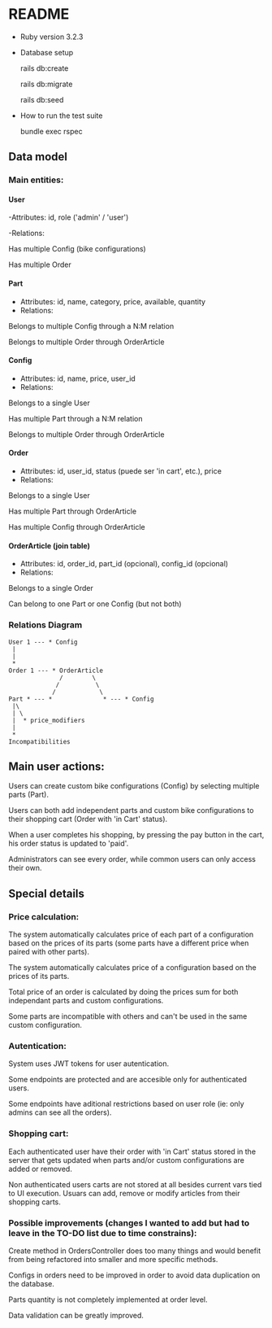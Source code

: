 # README

* Ruby version 3.2.3

* Database setup

  rails db:create
  
  rails db:migrate
  
  rails db:seed

* How to run the test suite

  bundle exec rspec

## Data model
### Main entities:
#### User

-Attributes: id, role ('admin' / 'user')

-Relations:

Has multiple Config (bike configurations)

Has multiple Order


#### Part

- Attributes: id, name, category, price, available, quantity
- Relations:

Belongs to multiple Config through a N:M relation

Belongs to multiple Order through OrderArticle


#### Config

- Attributes: id, name, price, user_id
- Relations:

Belongs to a single User

Has multiple Part through a N:M relation

Belongs to multiple Order through OrderArticle


#### Order

- Attributes: id, user_id, status (puede ser 'in cart', etc.), price
- Relations:

Belongs to a single User

Has multiple Part through OrderArticle

Has multiple Config through OrderArticle


#### OrderArticle (join table)

- Attributes: id, order_id, part_id (opcional), config_id (opcional)
- Relations:

Belongs to a single Order

Can belong to one Part or one Config (but not both)


### Relations Diagram 
```
User 1 --- * Config
 |
 |
 * 
Order 1 --- * OrderArticle
              /        \
             /          \
            /            \
Part * --- *              * --- * Config
 |\
 | \
 |  * price_modifiers
 | 
 *
Incompatibilities
```

## Main user actions: 
Users can create custom bike configurations (Config) by selecting multiple parts (Part).

Users can both add independent parts and custom bike configurations to their shopping cart (Order with 'in Cart' status).

When a user completes his shopping, by pressing the pay button in the cart, his order status is updated to 'paid'.

Administrators can see every order, while common users can only access their own.

## Special details
### Price calculation:

The system automatically calculates price of each part of a configuration based on the prices of its parts (some parts have a different price when paired with other parts).

The system automatically calculates price of a configuration based on the prices of its parts.

Total price of an order is calculated by doing the prices sum for both independant parts and custom configurations.

Some parts are incompatible with others and can't be used in the same custom configuration. 

### Autentication:

System uses JWT tokens for user autentication.

Some endpoints are protected and are accesible only for authenticated users.

Some endpoints have aditional restrictions based on user role (ie: only admins can see all the orders).


### Shopping cart:

Each authenticated user have their order with 'in Cart' status stored in the server that gets updated when parts and/or custom configurations are added or removed.

Non authenticated users carts are not stored at all besides current vars tied to UI execution.
Usuars can add, remove or modify articles from their shopping carts.

### Possible improvements (changes I wanted to add but had to leave in the TO-DO list due to time constrains):

Create method in OrdersController does too many things and would benefit from being refactored into smaller and more specific methods.

Configs in orders need to be improved in order to avoid data duplication on the database.

Parts quantity is not completely implemented at order level.

Data validation can be greatly improved.

